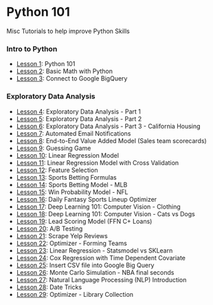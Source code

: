 # Python 101


Misc Tutorials to help improve Python Skills

### Intro to Python
- [Lesson 1](https://github.com/papagorgio23/Python101/blob/master/Python_101.ipynb): Python 101
- [Lesson 2](https://github.com/papagorgio23/Python101/blob/master/Python_Math_101.ipynb): Basic Math with Python
- [Lesson 3](https://github.com/papagorgio23/Python101/blob/master/Connect_to_GBQ.ipynb): Connect to Google BigQuery
### Exploratory Data Analysis
- [Lesson 4](https://github.com/papagorgio23/Python101/blob/master/EDA1.ipynb): Exploratory Data Analysis - Part 1
- [Lesson 5](https://github.com/papagorgio23/Python101/blob/master/EDA2.ipynb): Exploratory Data Analysis - Part 2
- [Lesson 6](https://github.com/papagorgio23/Python101/blob/master/California_Housing_EDA.ipynb): Exploratory Data Analysis - Part 3 - California Housing
- [Lesson 7](https://github.com/papagorgio23/Python101/blob/master/Email_Notification_Template_Update_to_GBQ_.ipynb): Automated Email Notifications
- [Lesson 8](https://github.com/papagorgio23/Python101/blob/master/Farmer_TL_Scorecard.ipynb): End-to-End Value Added Model (Sales team scorecards)
- [Lesson 9](https://github.com/papagorgio23/Python101/blob/master/Guessing_Game.ipynb): Guessing Game
- [Lesson 10](https://github.com/papagorgio23/Python101/blob/master/Linear_Regression_Example.ipynb): Linear Regression Model
- [Lesson 11](https://github.com/papagorgio23/Python101/blob/master/ml_regression.ipynb): Linear Regression Model with Cross Validation
- [Lesson 12](https://github.com/papagorgio23/Python101/blob/master/Feature_Selection.ipynb): Feature Selection
- [Lesson 13](https://github.com/papagorgio23/Python101/blob/master/Feature_Selection.ipynb): Sports Betting Formulas
- [Lesson 14](https://github.com/papagorgio23/Python101/blob/master/Answers_MLB_Predictions.ipynb): Sports Betting Model - MLB
- [Lesson 15](https://github.com/papagorgio23/Python101/blob/master/Win_Probability_Model.ipynb): Win Probability Model - NFL
- [Lesson 16](https://github.com/papagorgio23/Python101/blob/master/DFS_Football_Lineup_Optimizer.ipynb): Daily Fantasy Sports Lineup Optimizer
- [Lesson 17](https://github.com/papagorgio23/Python101/blob/master/Computer_Vision_Basic_Classification.ipynb): Deep Learning 101: Computer Vision - Clothing
- [Lesson 18](https://github.com/papagorgio23/Python101/blob/master/Computer_Vision_Cats_vs_Dogs.ipynb): Deep Learning 101: Computer Vision - Cats vs Dogs
- [Lesson 19](https://github.com/papagorgio23/Python101/blob/master/C%2B_Lead_Scoring_Modelv2.ipynb): Lead Scoring Model (FFN C+ Loans)
- [Lesson 20](https://github.com/papagorgio23/Python101/blob/master/ABtest.ipynb): A/B Testing
- [Lesson 21](https://github.com/papagorgio23/Python101/blob/master/Tempe_Yelp_Reviews.ipynb): Scrape Yelp Reviews
- [Lesson 22](https://github.com/papagorgio23/Python101/blob/master/Forming_Teams.ipynb): Optimizer - Forming Teams
- [Lesson 23](https://github.com/papagorgio23/Python101/blob/master/Linear_Regression_Example.ipynb): Linear Regression - Statsmodel vs SKLearn
- [Lesson 24](https://github.com/papagorgio23/Python101/blob/master/Cox_Regression_with_Time_Dependent_Covariate.ipynb): Cox Regression with Time Dependent Covariate
- [Lesson 25](https://github.com/papagorgio23/Python101/blob/master/Austen_GBQ_Upload.ipynb): Insert CSV file into Google Big Query
- [Lesson 26](https://github.com/papagorgio23/Python101/blob/master/Monte_Carlo_Simulation_(NBA_3_or_2).ipynb): Monte Carlo Simulation - NBA final seconds
- [Lesson 27](https://github.com/papagorgio23/Python101/blob/master/NLP_Test.ipynb): Natural Language Processing (NLP) Introduction
- [Lesson 28](https://github.com/papagorgio23/Python101/blob/master/Random_Dates.ipynb): Date Tricks
- [Lesson 29](https://github.com/papagorgio23/Python101/blob/master/Optimizing_a_Library_Collection.ipynb): Optimizer - Library Collection
